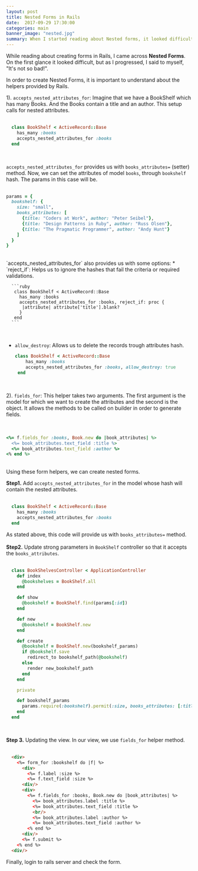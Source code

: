 ```yaml
---
layout: post
title: Nested Forms in Rails
date:  2017-09-29 17:30:00
categories: main
banner_image: "nested.jpg"
summary: When I started reading about Nested forms, it looked difficult. But soon I realised, I am not alone on this journey. Rails has provided me with some great helpers!
---
```


While reading about creating forms in Rails, I came across __Nested Forms__. On the first glance it looked difficult, but as I progressed, I said to myself, "It's not so bad!".

In order to create Nested Forms, it is important to understand about the helpers provided by Rails.

1). `accepts_nested_attributes_for`: Imagine that we have a BookShelf which has many Books. And the Books contain a title and an author. This setup calls for nested attributes.
<br/>
<br/>
```ruby
  class BookShelf < ActiveRecord::Base
    has_many :books
    accepts_nested_attributes_for :books
  end
```
<br/>

`accepts_nested_attributes_for` provides us with `books_attributes=` (setter) method. Now, we can set the attributes of model `books`, through `bookshelf` hash. The params in this case will be.
<br/>
<br/>

```ruby
params = {
  bookshelf: {
    size: "small",
    books_attributes: [
      {title: "Coders at Work", author: "Peter Seibel"},
      {title: "Design Patterns in Ruby", author: "Russ Olsen"},
      {title: "The Pragmatic Programmer", author: "Andy Hunt"}
    ]
  }
}
```
<br/>
`accepts_nested_attributes_for` also provides us with some options:
   * `reject_if`: Helps us to ignore the hashes that fail the criteria or required validations.

      ```ruby
       class BookShelf < ActiveRecord::Base
         has_many :books
         accepts_nested_attributes_for :books, reject_if: proc {
          |attribute| attribute['title'].blank?
         }
       end
      ```
<br/>

  * `allow_destroy`: Allows us to delete the records trough attributes hash.

     ```ruby
     class BookShelf < ActiveRecord::Base
         has_many :books
         accepts_nested_attributes_for :books, allow_destroy: true
      end
     ```
<br/>

2). `fields_for`: This helper takes two arguments. The first argument is the model for which we want to create the attributes and the second is the object. It allows the methods to be called on builder in order to generate fields.
 <br/>
 <br/>
 <br/>

  ```ruby
  <%= f.fields_for :books, Book.new do |book_attributes| %>
    <%= book_attributes.text_field :title %>
    <%= book_attributes.text_field :author %>
  <% end %>
  ```

<br/>
 Using these form helpers, we can create nested forms.

__Step1.__ Add `accepts_nested_attributes_for` in the model whose hash will contain the nested attributes.
<br/>
<br/>

  ```ruby
    class BookShelf < ActiveRecord::Base
      has_many :books
      accepts_nested_attributes_for :books
    end
  ```

  As stated above, this code will provide us with `books_attributes=` method.
<br/>
<br/>
__Step2.__ Update strong parameters in `BookShelf` controller so that it accepts the `books_attributes`.
<br/>
<br/>

  ```ruby
    class BookShelvesController < ApplicationController
      def index
        @bookshelves = BookShelf.all
      end

      def show
        @bookshelf = BookShelf.find(params[:id])
      end

      def new
        @bookshelf = BookShelf.new
      end

      def create
        @bookshelf = BookShelf.new(bookshelf_params)
        if @bookshelf.save
          redirect_to bookshelf_path(@bookshelf)
        else
          render new_bookshelf_path
        end
      end

      private

      def bookshelf_params
        params.require(:bookshelf).permit(:size, books_attributes: [:title, :author])
      end
    end
  ```
  <br/>

__Step 3.__ Updating the view. In our view, we use `fields_for` helper method.
<br/>
<br/>

  ```html
    <div>
      <%= form_for :bookshelf do |f| %>
        <div>
          <%= f.label :size %>
          <%= f.text_field :size %>
        <div/>
        <div>
          <%= f.fields_for :books, Book.new do |book_attributes| %>
            <%= book_attributes.label :title %>
            <%= book_attributes.text_field :title %>
            <br/>
            <%= book_attributes.label :author %>
            <%= book_attributes.text_field :author %>
          <% end %>
        <div/>
        <%= f.submit %>
      <% end %>
    <div/>
  ```

Finally, login to rails server and check the form.
